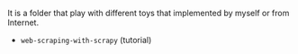It is a folder that play with different toys that implemented by myself or from Internet.

* `web-scraping-with-scrapy` (tutorial)